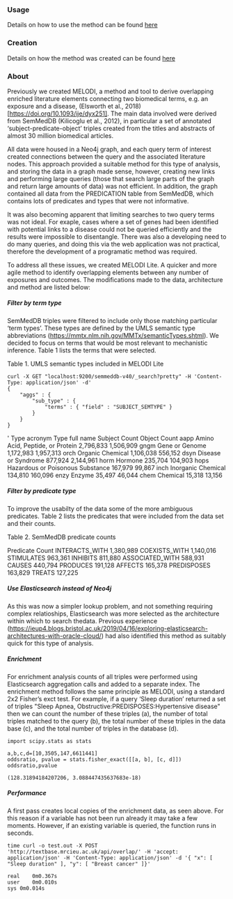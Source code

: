 ### Usage

Details on how to use the method can be found [here](Usage.md)

### Creation

Details on how the method was created can be found [here](Creation.md)

### About

Previously we created MELODI, a method and tool to derive overlapping enriched literature elements connecting two biomedical terms, e.g. an exposure and a disease, (Elsworth et al., 2018)[https://doi.org/10.1093/ije/dyx251]. The main data involved were derived from SemMedDB (Kilicoglu et al., 2012), in particular a set of annotated ‘subject-predicate-object’ triples created from the titles and abstracts of almost 30 million biomedical articles. 

All data were housed in a Neo4j graph, and each query term of interest created connections between the query and the associated literature nodes. This approach provided a suitable method for this type of analysis, and storing the data in a graph made sense, however, creating new links and performing large queries (those that search large parts of the graph and return large amounts of data) was not efficient. In addition, the graph contained all data from the PREDICATION table from SemMedDB, which contains lots of predicates and types that were not informative. 

It was also becoming apparent that limiting searches to two query terms was not ideal. For exaple, cases where a set of genes had been identified with potential links to a disease could not be queried efficiently and the results were impossible to disentangle. There was also a developing need to do many queries, and doing this via the web application was not practical, therefore the development of a programatic method was required.

To address all these issues, we created MELODI Lite. A quicker and more agile method to identify overlapping elements between any number of exposures and outcomes. The modifications made to the data, architecture and method are listed below:

##### Filter by term type

SemMedDB triples were filtered to include only those matching particular ‘term types’. These types are defined by the UMLS semantic type abbreviations (https://mmtx.nlm.nih.gov/MMTx/semanticTypes.shtml). We decided to focus on terms that would be most relevant to mechanistic inference. Table 1 lists the terms that were selected.

Table 1. UMLS semantic types included in MELODI Lite  

```
curl -X GET "localhost:9200/semmeddb-v40/_search?pretty" -H 'Content-Type: application/json' -d'
{
    "aggs" : {
        "sub_type" : {
            "terms" : { "field" : "SUBJECT_SEMTYPE" }
        }
    }
}
```

'
Type acronym	Type full name	Subject Count	Object Count
aapp	Amino Acid, Peptide, or Protein	2,796,833	1,506,909
gngm	Gene or Genome	1,172,983	1,957,313
orch	Organic Chemical	1,106,038	556,152
dsyn	Disease or Syndrome	877,924	2,144,961
horm	Hormone	235,704	104,903
hops	Hazardous or Poisonous Substance	167,979	99,867
inch	Inorganic Chemical	134,810	160,096
enzy	Enzyme	35,497	46,044
chem	Chemical	15,318	13,156


##### Filter by predicate type

To improve the usabilty of the data some of the more ambiguous predicates. Table 2 lists the predicates that were included from the data set and their counts.

Table 2. SemMedDB predicate counts

Predicate	Count
INTERACTS_WITH	1,380,989
COEXISTS_WITH	1,140,016
STIMULATES	963,361
INHIBITS	811,880
ASSOCIATED_WITH	588,931
CAUSES	440,794
PRODUCES	191,128
AFFECTS	165,378
PREDISPOSES	163,829
TREATS	127,225


##### Use Elasticsearch instead of Neo4j

As this was now a simpler lookup problem, and not something requiring complex relatioships, Elasticsearch was more selected as the architecture within which to search thedata. Previous experience (https://ieup4.blogs.bristol.ac.uk/2019/04/16/exploring-elasticsearch-architectures-with-oracle-cloud/) had also identified this method as suitably quick for this type of analysis. 
    
##### Enrichment

For enrichment analysis counts of all triples were performed using Elasticsearch aggregation calls and added to a separate index. The enrichment method follows the same principle as MELODI, using a standard 2x2 Fisher’s exct test. For example, if a query ‘Sleep duration’ returned a set of triples "Sleep Apnea, Obstructive:PREDISPOSES:Hypertensive disease" then we can count the number of these triples (a), the number of total triples matched to the query (b), the total number of these triples in the data base (c), and the total number of triples in the database (d).

```
import scipy.stats as stats

a,b,c,d=[10,3505,147,6611441]
oddsratio, pvalue = stats.fisher_exact([[a, b], [c, d]])
oddsratio,pvalue

(128.31894184207206, 3.088447435637683e-18)
```

##### Performance

A first pass creates local copies of the enrichment data, as seen above. For this reason if a variable has not been run already it may take a few moments. However, if an existing variable is queried, the function runs in seconds.

```
time curl -o test.out -X POST 'http://textbase.mrcieu.ac.uk/api/overlap/' -H 'accept: application/json' -H 'Content-Type: application/json' -d '{ "x": [ "Sleep duration" ], "y": [ "Breast cancer" ]}'

real	0m0.367s
user	0m0.010s
sys	0m0.014s
```

